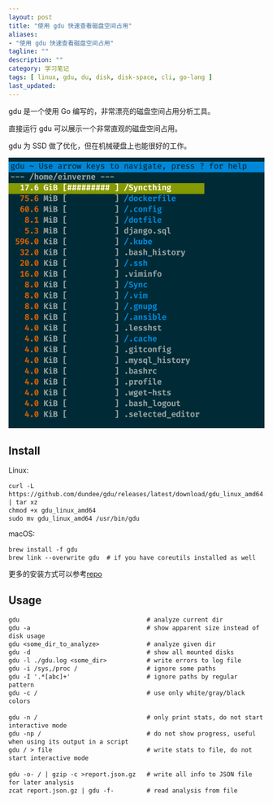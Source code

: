 ```yaml
---
layout: post
title: "使用 gdu 快速查看磁盘空间占用"
aliases: 
- "使用 gdu 快速查看磁盘空间占用"
tagline: ""
description: ""
category: 学习笔记
tags: [ linux, gdu, du, disk, disk-space, cli, go-lang ]
last_updated:
---
```



gdu 是一个使用 Go 编写的，非常漂亮的磁盘空间占用分析工具。

直接运行 gdu 可以展示一个非常直观的磁盘空间占用。

gdu 为 SSD 做了优化，但在机械硬盘上也能很好的工作。


![gdu-20210904214154.png](/assets/gdu-20210904214154.png)

## Install
Linux:

```
curl -L https://github.com/dundee/gdu/releases/latest/download/gdu_linux_amd64.tgz | tar xz
chmod +x gdu_linux_amd64
sudo mv gdu_linux_amd64 /usr/bin/gdu
```

macOS:

```
brew install -f gdu
brew link --overwrite gdu  # if you have coreutils installed as well
```

更多的安装方式可以参考[repo](https://github.com/dundee/gdu)

## Usage

```
gdu                                   # analyze current dir
gdu -a                                # show apparent size instead of disk usage
gdu <some_dir_to_analyze>             # analyze given dir
gdu -d                                # show all mounted disks
gdu -l ./gdu.log <some_dir>           # write errors to log file
gdu -i /sys,/proc /                   # ignore some paths
gdu -I '.*[abc]+'                     # ignore paths by regular pattern
gdu -c /                              # use only white/gray/black colors

gdu -n /                              # only print stats, do not start interactive mode
gdu -np /                             # do not show progress, useful when using its output in a script
gdu / > file                          # write stats to file, do not start interactive mode

gdu -o- / | gzip -c >report.json.gz   # write all info to JSON file for later analysis
zcat report.json.gz | gdu -f-         # read analysis from file
```